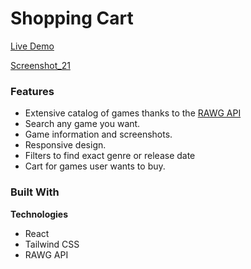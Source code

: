 # Shopping Cart

[Live Demo](https://dimtheoshop-cart.netlify.app/)

[Screenshot_21](https://github.com/user-attachments/assets/ba795dfd-8836-46f6-85ae-ae064bd1d2d4)

### Features
- Extensive catalog of games thanks to the [RAWG API](https://rawg.io/apidocs)
- Search any game you want.
- Game information and screenshots.
- Responsive design.
- Filters to find exact genre or release date
- Cart for games user wants to buy.

### Built With

<b>Technologies</b>
- React
- Tailwind CSS
- RAWG API
